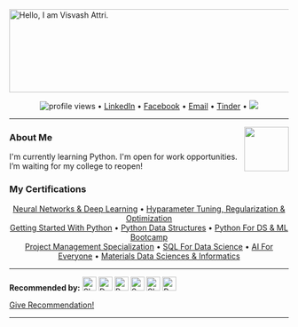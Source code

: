 <html>
  
<head>
</head>

<body>
<a href="https://github.com/visvash?tab=repositories"><img border="0" alt="Hello, I am Visvash Attri." src="https://user-images.githubusercontent.com/44068838/102277599-879acc00-3f4e-11eb-99df-5778f1fbbd9d.png" width="1250" height="150"></a>

<p align="center">
  <img src="https://gpvc.arturio.dev/sw-yx" alt="profile views"> •  
  <a href="https://www.linkedin.com/in/visvash-attri/">LinkedIn</a>  •
  <a href="https://www.facebook.com/visvash.attri/">Facebook</a> •
  <a href="mailto:visvashattri303@gmail.com">Email</a> •
  <a href="https://www.homemade-gifts-made-easy.com/image-files/funny-love-quotes-vitamin-me.png">Tinder</a> •
  <img src="https://img.shields.io/github/followers/visvash?label=Follow&style=social">
</p>

---

<img src="https://user-images.githubusercontent.com/44068838/102390350-4f50c780-3ffa-11eb-8fbe-aade00937c60.gif" align="right" width=80/>
<h3> About Me </h3>
<p>I'm currently learning Python.
I'm open for work opportunities.
I’m waiting for my college to reopen!</p>


  ### My Certifications
  <p align="center">
    <a href="https://www.coursera.org/account/accomplishments/verify/YUQ4PG6W2BUD">Neural Networks & Deep Learning</a> •
    <a href="https://www.coursera.org/account/accomplishments/verify/VYBTNSED6J52">Hyparameter Tuning, Regularization & Optimization</a><br>
    <a href="https://www.coursera.org/account/accomplishments/verify/E7R4CT7R6FF8">Getting Started With Python</a> •
    <a href="https://www.coursera.org/account/accomplishments/verify/W42Q8748XXEK">Python Data Structures</a> •
    <a href="https://www.udemy.com/certificate/UC-da98546b-09e1-47d0-8269-ef81c9e9abd5/">Python For DS & ML Bootcamp</a><br>
    <a href="https://www.coursera.org/account/accomplishments/specialization/FQG294ZB7JE8">Project Management Specialization</a> •
    <a href="https://www.coursera.org/account/accomplishments/verify/6VT9V8TJAS6V">SQL For Data Science</a> •
    <a href="https://www.coursera.org/account/accomplishments/verify/9SDA8R2678YQ">AI For Everyone</a> •
    <a href="https://www.coursera.org/account/accomplishments/verify/YX4GY3RAZKRN">Materials Data Sciences & Informatics</a>
  </p>
  
---
<b>Recommended by:</b> <a href="https://github.com/Shreyansh1610" title="Shreyansh Jain"><img border="0.5" alt="Shreyansh Jain" src="https://avatars0.githubusercontent.com/u/46454689?s=460&u=c51d4e1224f3ccf43fc108ea9ea1aa25693d4d50&v=4" width="25" height="25"></a> <a href="https://github.com/ItZ-Debaditya" title="Debaditya Barman"><img border="0.5" alt="Debaditya Barman" src="https://avatars0.githubusercontent.com/u/53126412?s=460&u=7671f560324b3f0b0ac9a804ad80eb7f08423d70&v=4" width="25" height="25"></a> <a href="https://github.com/RupinSamria" title="Rupin Samaria"><img border="0.5" alt="Rupin Samaria" src="https://avatars0.githubusercontent.com/u/43100245?s=460&u=3cfa69d9e94c9e166c1fd3f55f948789369a0558&v=4" width="25" height="25"></a> <a href="https://github.com/SanjeevKrishnan" title="Sanjeev Krishnan"><img border="0.5" alt="Sanjeev Krishnan" src="https://avatars3.githubusercontent.com/u/48995612?s=460&u=3234f6da21e7fb67cd6ee4f6e99fa0de85515b60&v=4" width="25" height="25"></a> <a href="https://github.com/sheetalojha" title="Sheetal Ojha"><img border="0.5" alt="Sheetal Ojha" src="https://media-exp1.licdn.com/dms/image/C4E03AQHbQCqKs8Idjg/profile-displayphoto-shrink_400_400/0/1600957425366?e=1613606400&v=beta&t=kmG5_oCtcHKV_bOr_OKVnEzalO9wjwGOIWxPrFD7pxc" width="25" height="25"></a> <a href="https://github.com/c0deek" title="Prateek Tripathi"><img border="0.5" alt="Prateek Tripathi" src="https://avatars1.githubusercontent.com/u/50200305?s=460&u=905b6d3f3615840d7e1afa9f5b25031f899aad56&v=4" width="25" height="25"></a>

<a href="https://github.com/visvash/visvash/issues/new?assignees=&labels=&template=recommend-visvash-attri.md&title=">Give Recommendation!</a>

---
</body>
</html>
